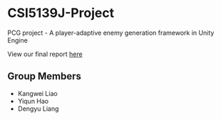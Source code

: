 # CSI5139J-Project
PCG project - A player-adaptive enemy generation framework in Unity Engine

View our final report [here](../Final_Report.pdf)
## Group Members
- Kangwei Liao
- Yiqun Hao
- Dengyu Liang
